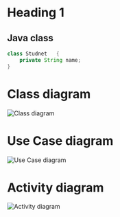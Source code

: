 # Heading 1
## Java class

```java
class Studnet   {
    private String name;
}
```

# Class diagram
![Class diagram](https://www.planttext.com/api/plantuml/png/R59DQnin4BthLmpq4aFMfBa4YXDYwZWfj0bqRKfEPgAThDMkFf1c7PQslwo7_AJ-XOvsrwrfSf4qysQUtXlfzw_doyGOkRMDKkcRSH1z8gNOS4EmwW8bAE1zWod1mc0TqQgXCA2SGNiRl2F79NVI83IdIk53ueYQGVTzyp7yQ1B3TwL-AZK0AvB4R0OrEOhOmCM5m7_HiajCDkD7vV6RvVBixEHa0gLnTKFidLIFXGjawiiMnpxghQac6Hl1fVTlPzVv0gCJCDRv3e1xtu961wsO1KYqwmKqnb6IU3gL1HDqKlM4ZdFaAgYZRuESpyzbuQqe4KPV4syfvexDve1vYplA71PTDtIc5wH58SkLCFl7OLR_tAyJnLxfT2gURP3XNXEp97jn84FZMxHqD85tK78KCVlqlAeYfTGZutdayPR4wo5BUerbiu4GpIwFjKB6mLTX70FMrCi67Rl0L0qEYg4JWWX_yh7ABiYr5bR6qjePxeqivlUbR3Ttwyzv__JXThswAdEjC5DyH4rmy4NGES_8HbwwR4F8BhvWT7de-ndTFNmb_TyFKllaZq9apcF4BfCgTKckak_v1m00__y30000)


# Use Case diagram
![Use Case diagram](https://www.planttext.com/api/plantuml/png/UhzxlqDnIM9HIMbk3XTNSNPcda9HVd4g5rT9PabEga9eSQg2SoAGSCbCJ2zAp5NWukBIyCbFpypJvD88AirJ22ZAJqujBjPKI2nMq01n33MvIejJaq5wD4BpKlBXAX32GFqA_gKbO3sXpYPSN0wfUIb0-m40003__mC0)

# Activity diagram
![Activity diagram](https://www.planttext.com/api/plantuml/png/V90n3i8m34Ltdy8pGZq0B4K2YOa591QMq9fYqJWeDbISZO4ZSGNS0c8ZoXBd_V_pyxm_IhMGxH9R03snO4vA0CRM4iuguolR3USScXmYxiIfdWUOB8BXCXbkMHgT0aWomfOE1kXhSsH5tm5NFY-AOfYEVfRrsrAn2e9xQZowOpkwO3q4V731y5MuMvNQ96FK50cxb6iTOv3QDKgHXyk_CUJi9qGjdQ4_zy_sDlFCSl8-aVQPkcbVqm4e7V6_UG400F__0m00)
